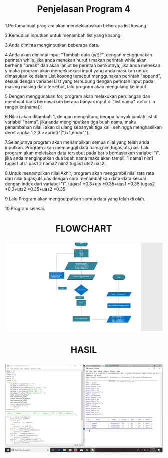 # <p align="center">Penjelasan Program 4</p>
1.Pertama buat program akan mendeklarasikan beberapa list kosong.

2.Kemudian inputkan untuk menambah list yang kosong.

3.Anda diminta menginputkan beberapa data.

4.Anda akan dimintai input "Tambah data (y/t)?", dengan menggunakan perintah while,
jika anda menekan huruf t makan perintah while akan berhenti "break" dan akan lanjut ke perintah berikutnya,
jika anda menekan y maka program akan mengeksekusi input yang anda masukan untuk dimasukan ke dalam List kosong tersebut
menggunakan perintah "append", sesuai dengan variabel List yang terhubung dengan perintah input pada masing masing data tersebut,
lalu program akan mengulang ke input.

5.Dengan menggunakan for, program akan melakukan perulangan dan membuat baris 
berdasarkan berapa banyak input di "list nama" >>for i in range(len(nama)):

6.Nilai i akan ditambah 1, dengan menghitung berapa banyak jumlah list di variabel "nama",
jika anda menginputkan tiga buah nama, maka penambahan nilai i akan di ulang sebanyak tiga kali,
sehingga menghasilkan deret angka 1,2,3 >>print("|",i+1,end="").

7.Selanjutnya program akan menampilkan semua nilai yang telah anda inputkan.
Program akan memanggil data nama,nim,tugas,uts,uas.
Lalu program akan meletakan data tersebut pada baris berdasarkan variabel "i", jika anda menginputkan dua buah nama maka akan tampil. 
1 nama1 nim1 tugas1 uts1 uas1
2 nama2 nim2 tugas1 uts2 uas2.

8.Untuk menampilkan nilai Akhir, program akan mengambil nilai rata rata dari nilai tugas,uts,uas 
dengan cara menambahkan data-data sesuai dengan index dari variabel "i".
tugas1 *0.3+uts *0.35+uas1 *0.35
tugas2 *0.3+uts2 *0.35+uas2 *0.35

9.Lalu Program akan mengoutputkan semua data yang telah di olah.

10.Program selesai.
# <p align="center">FLOWCHART</p>
![](diagram.jpg)

# <p align="center">HASIL</p>
![](screnshoot.JPG)
